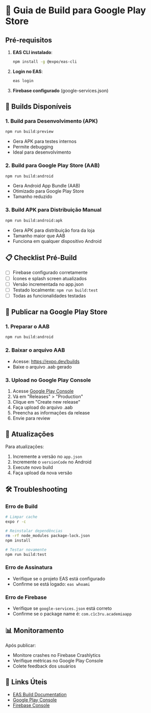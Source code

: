 
# 📱 Guia de Build para Google Play Store

## Pré-requisitos

1. **EAS CLI instalado**:
   ```bash
   npm install -g @expo/eas-cli
   ```

2. **Login no EAS**:
   ```bash
   eas login
   ```

3. **Firebase configurado** (google-services.json)

## 🚀 Builds Disponíveis

### 1. Build para Desenvolvimento (APK)
```bash
npm run build:preview
```
- Gera APK para testes internos
- Permite debugging
- Ideal para desenvolvimento

### 2. Build para Google Play Store (AAB)
```bash
npm run build:android
```
- Gera Android App Bundle (AAB)
- Otimizado para Google Play Store
- Tamanho reduzido

### 3. Build APK para Distribuição Manual
```bash
npm run build:android:apk
```
- Gera APK para distribuição fora da loja
- Tamanho maior que AAB
- Funciona em qualquer dispositivo Android

## 📋 Checklist Pré-Build

- [ ] Firebase configurado corretamente
- [ ] Ícones e splash screen atualizados
- [ ] Versão incrementada no app.json
- [ ] Testado localmente: `npm run build:test`
- [ ] Todas as funcionalidades testadas

## 🏪 Publicar na Google Play Store

### 1. Preparar o AAB
```bash
npm run build:android
```

### 2. Baixar o arquivo AAB
- Acesse: https://expo.dev/builds
- Baixe o arquivo .aab gerado

### 3. Upload no Google Play Console
1. Acesse [Google Play Console](https://play.google.com/console)
2. Vá em "Releases" > "Production"
3. Clique em "Create new release"
4. Faça upload do arquivo .aab
5. Preencha as informações da release
6. Envie para review

## 🔄 Atualizações

Para atualizações:
1. Incremente a versão no `app.json`
2. Incremente o `versionCode` no Android
3. Execute novo build
4. Faça upload da nova versão

## 🛠️ Troubleshooting

### Erro de Build
```bash
# Limpar cache
expo r -c

# Reinstalar dependências
rm -rf node_modules package-lock.json
npm install

# Testar novamente
npm run build:test
```

### Erro de Assinatura
- Verifique se o projeto EAS está configurado
- Confirme se está logado: `eas whoami`

### Erro de Firebase
- Verifique se `google-services.json` está correto
- Confirme se o package name é: `com.c1c3ru.academiaapp`

## 📊 Monitoramento

Após publicar:
- Monitore crashes no Firebase Crashlytics
- Verifique métricas no Google Play Console
- Colete feedback dos usuários

## 🔗 Links Úteis

- [EAS Build Documentation](https://docs.expo.dev/build/introduction/)
- [Google Play Console](https://play.google.com/console)
- [Firebase Console](https://console.firebase.google.com)
